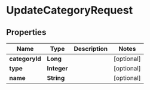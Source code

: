 

# UpdateCategoryRequest


## Properties

Name | Type | Description | Notes
------------ | ------------- | ------------- | -------------
**categoryId** | **Long** |  |  [optional]
**type** | **Integer** |  |  [optional]
**name** | **String** |  |  [optional]



